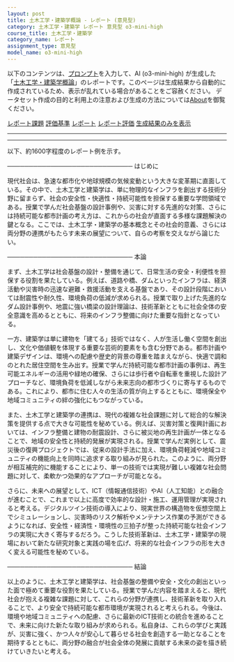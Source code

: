 ```yaml
---
layout: post
title: 土木工学・建築学概論 - レポート (意見型)
category: 土木工学・建築学 レポート 意見型 o3-mini-high
course_title: 土木工学・建築学
category_name: レポート
assignment_type: 意見型
model_name: o3-mini-high
---
```


以下のコンテンツは、[プロンプト](https://github.com/takedatoshiyuki/synthetic_assignments/tree/main/generated/土木工学・建築学/o3-mini-high/prompt_レポート-意見型.md)を入力して、AI (o3-mini-high) が生成した「[土木工学・建築学概論](/contents/土木工学・建築学/)」のレポートです。このページは生成結果から自動的に作成されているため、表示が乱れている場合があることをご容赦ください。
データセット作成の目的と利用上の注意および生成の方法については[About](/About)を御覧ください。

[レポート課題](../レポート課題-意見型)
[評価基準](../評価基準-意見型)
[レポート](../レポート-意見型)
[レポート評価](../レポート評価-意見型)
[生成結果のみを表示](https://github.com/takedatoshiyuki/synthetic_assignments/tree/main/generated/土木工学・建築学/o3-mini-high/レポート-意見型.md)
  

***
***
  
以下、約1600字程度のレポート例を示す。

─────────────────────────────
はじめに

現代社会は、急速な都市化や地球規模の気候変動という大きな変革期に直面している。その中で、土木工学と建築学は、単に物理的なインフラを創出する技術分野に留まらず、社会の安全性・快適性・持続可能性を担保する重要な学問領域である。授業で学んだ社会基盤の設計事例や、災害に対する先進的な対策、さらには持続可能な都市計画の考え方は、これからの社会が直面する多様な課題解決の鍵となる。ここでは、土木工学・建築学の基本概念とその社会的意義、さらには両分野の連携がもたらす未来の展望について、自らの考察を交えながら論じたい。

─────────────────────────────
本論

まず、土木工学は社会基盤の設計・整備を通じて、日常生活の安全・利便性を担保する役割を果たしている。例えば、道路や橋、ダムといったインフラは、経済活動や災害時の迅速な避難・救援活動を支える基盤であり、その設計段階においては耐震性や耐久性、環境負荷の低減が求められる。授業で取り上げた先進的なダム設計事例や、地震に強い橋梁の設計理論は、技術革新とともに社会全体の安全意識を高めるとともに、将来のインフラ整備に向けた重要な指針となっている。

一方、建築学は単に建物を「建てる」技術ではなく、人が生活し働く空間を創出し、文化や価値観を体現する重要な芸術的要素をも含む分野である。都市計画や建築デザインは、環境への配慮や歴史的背景の尊重を踏まえながら、快適で調和のとれた居住空間を生み出す。授業で学んだ持続可能な都市計画の事例は、再生可能エネルギーの活用や緑地の確保、さらには歩行者や自転車を重視した設計アプローチなど、環境負荷を低減しながら未来志向の都市づくりに寄与するものである。これにより、都市に住む人々の生活の質が向上するとともに、環境保全や地域コミュニティの絆の強化にもつながっている。

また、土木工学と建築学の連携は、現代の複雑な社会課題に対して総合的な解決策を提供する点で大きな可能性を秘めている。例えば、災害対策と復興計画においては、インフラ整備と建物の耐震設計、さらに被災地の再生計画が一体となることで、地域の安全性と持続的発展が実現される。授業で学んだ実例として、震災後の復興プロジェクトでは、従来の設計手法に加え、環境負荷軽減や地域コミュニティの機能向上を同時に追求する取り組みが見られた。このように、両分野が相互補完的に機能することにより、単一の技術では実現が難しい複雑な社会問題に対して、柔軟かつ効果的なアプローチが可能となる。

さらに、未来への展望として、ICT（情報通信技術）やAI（人工知能）との融合が進むことで、これまで以上に高度で効率的な設計・施工、運用管理が実現されると考える。デジタルツイン技術の導入により、現実世界の構造物を仮想空間上でシミュレーションし、災害時のリスク解析やメンテナンス作業の予測ができるようになれば、安全性・経済性・環境性の三拍子が整った持続可能な社会インフラの実現に大きく寄与するだろう。こうした技術革新は、土木工学・建築学の現場において新たな研究対象と実践の場を広げ、将来的な社会インフラの形を大きく変える可能性を秘めている。

─────────────────────────────
結論

以上のように、土木工学と建築学は、社会基盤の整備や安全・文化の創出といった面で極めて重要な役割を果たしている。授業で学んだ内容を踏まえると、現代社会が抱える複雑な課題に対して、これらの分野が連携し、技術革新を取り入れることで、より安全で持続可能な都市環境が実現されると考えられる。今後は、環境や地域コミュニティへの配慮、さらに最新のICT技術との統合を進めることで、未来に向けた新たな取り組みが求められる。私自身は、これらの学びと実践が、災害に強く、かつ人々が安心して暮らせる社会を創造する一助となることを期待するとともに、両分野の融合が社会全体の発展に貢献する未来の姿を描き続けていきたいと考える。
